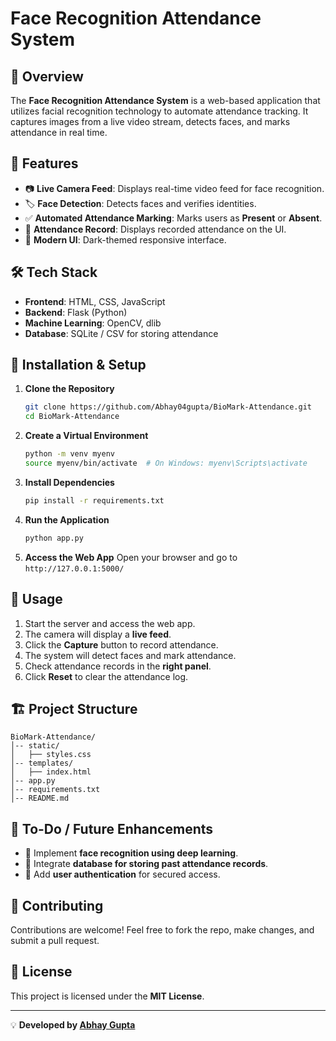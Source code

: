 # Face Recognition Attendance System

## 📌 Overview
The **Face Recognition Attendance System** is a web-based application that utilizes facial recognition technology to automate attendance tracking. It captures images from a live video stream, detects faces, and marks attendance in real time.

## 🎯 Features
- 📷 **Live Camera Feed**: Displays real-time video feed for face recognition.
- 🏷️ **Face Detection**: Detects faces and verifies identities.
- ✅ **Automated Attendance Marking**: Marks users as **Present** or **Absent**.
- 📝 **Attendance Record**: Displays recorded attendance on the UI.
- 🎨 **Modern UI**: Dark-themed responsive interface.

## 🛠️ Tech Stack
- **Frontend**: HTML, CSS, JavaScript
- **Backend**: Flask (Python)
- **Machine Learning**: OpenCV, dlib
- **Database**: SQLite / CSV for storing attendance

## 🚀 Installation & Setup
1. **Clone the Repository**
   ```bash
   git clone https://github.com/Abhay04gupta/BioMark-Attendance.git
   cd BioMark-Attendance
   ```
2. **Create a Virtual Environment**
   ```bash
   python -m venv myenv
   source myenv/bin/activate  # On Windows: myenv\Scripts\activate
   ```
3. **Install Dependencies**
   ```bash
   pip install -r requirements.txt
   ```
4. **Run the Application**
   ```bash
   python app.py
   ```
5. **Access the Web App**
   Open your browser and go to `http://127.0.0.1:5000/`

## 📸 Usage
1. Start the server and access the web app.
2. The camera will display a **live feed**.
3. Click the **Capture** button to record attendance.
4. The system will detect faces and mark attendance.
5. Check attendance records in the **right panel**.
6. Click **Reset** to clear the attendance log.

## 🏗️ Project Structure
```
BioMark-Attendance/
│-- static/
│   ├── styles.css
│-- templates/
│   ├── index.html
│-- app.py
│-- requirements.txt
│-- README.md
```

## 📌 To-Do / Future Enhancements
- 🔹 Implement **face recognition using deep learning**.
- 🔹 Integrate **database for storing past attendance records**.
- 🔹 Add **user authentication** for secured access.

## 🤝 Contributing
Contributions are welcome! Feel free to fork the repo, make changes, and submit a pull request.

## 📜 License
This project is licensed under the **MIT License**.

---
💡 **Developed by [Abhay Gupta](https://github.com/Abhay04gupta)**


